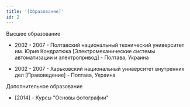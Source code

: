 ```yaml
---
title: '[Образование]'
id: 2
---
```


Высшее образование

- 2002 - 2007 - Полтавский национальный технический университет им. Юрия Кондратюка [Электромеханические системы автоматизации и электропривод] - Полтава, Украина

- 2002 - 2007 - Харьковский национальный университет внутренних дел [Правоведение] - Полтава, Украина


Дополнительное образование

- [2014] - Курсы "Основы фотографии"